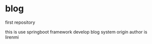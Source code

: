 # blog
first repository

this is use springboot framework develop blog system
origin author is lirenmi
